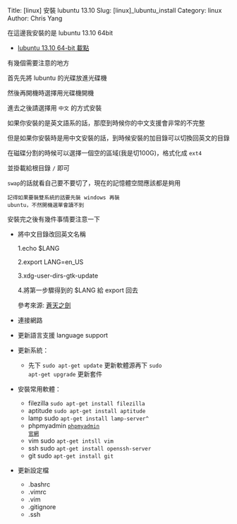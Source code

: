 Title: [linux] 安裝 lubuntu 13.10
Slug: [linux]_lubuntu_install
Category: linux
Author: Chris Yang

在這邊我安裝的是 lubuntu 13.10 64bit

- <a href="http://cdimage.ubuntu.com/lubuntu/releases/13.10/release/lubuntu-13.10-desktop-amd64.iso" target="_blank">lubuntu 13.10 64-bit 載點</a>

有幾個需要注意的地方

首先先將 lubuntu 的光碟放進光碟機

然後再開機時選擇用光碟機開機

進去之後請選擇用 <code>中文</code> 的方式安裝

如果你安裝的是英文語系的話，那麼到時候你的中文支援會非常的不完整

但是如果你安裝時是用中文安裝的話，到時候安裝的加目錄可以切換回英文的目錄

在磁碟分割的時候可以選擇一個空的區域(我是切100G)，格式化成 <code>ext4</code>

並掛載給根目錄 <code>/</code> 即可

<code>swap</code>的話就看自己要不要切了，現在的記憶體空間應該都是夠用

<code>記得如果要裝雙系統的話要先裝 windows 再裝 ubuntu，不然開機選單會讀不到</code>

安裝完之後有幾件事情要注意一下

- 將中文目錄改回英文名稱
	
	1.echo $LANG
	
	2.export LANG=en_US
	
	3.xdg-user-dirs-gtk-update
	
	4.將第一步驟得到的 $LANG 給 export 回去
	
	參考來源: <a href="http://freedom-heero.blogspot.tw/2012/11/ubuntu.html" target="_blank">蒼天之劍</a>

- 連接網路

- 更新語言支援 language support

- 更新系統： 
	- 先下 <code>sudo apt-get update</code> 更新軟體源再下 <code>sudo apt-get upgrade</code> 更新套件

- 安裝常用軟體：
	- filezilla <code>sudo apt-get install filezilla</code>
	- aptitude <code>sudo apt-get install aptitude</code>
	- lamp sudo <code>apt-get install lamp-server^</code>
	- phpmyadmin <code><a href="http://www.phpmyadmin.net/home_page/index.php" target="_blank">phpmyadmin 官網</a></code>
	- vim sudo <code>apt-get intsll vim</code>
	- ssh sudo <code>apt-get install openssh-server</code>
	- git sudo <code>apt-get install git</code>

- 更新設定檔
	- .bashrc
	- .vimrc
	- .vim
	- .gitignore
	- .ssh